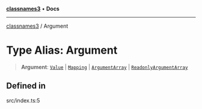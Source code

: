 [**classnames3**](../README.md) • **Docs**

***

[classnames3](../globals.md) / Argument

# Type Alias: Argument

> **Argument**: [`Value`](Value.md) \| [`Mapping`](Mapping.md) \| [`ArgumentArray`](../interfaces/ArgumentArray.md) \| [`ReadonlyArgumentArray`](../interfaces/ReadonlyArgumentArray.md)

## Defined in

src/index.ts:5

